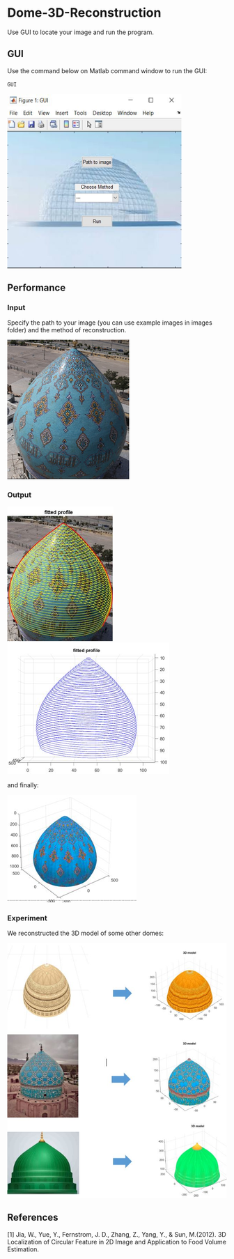 # Dome-3D-Reconstruction
Use GUI to locate your image and run the program. 

## GUI

Use the command below on Matlab command window to run the GUI:

```bash
GUI
```

<img src="images/6.JPG" width="400" height="400">

## Performance

### Input

Specify the path to your image (you can use example images in images folder) and the method of reconstruction.

<img src="images/example1.jpg" width="280" height="320">


### Output

![Fitted profile](images/2.JPG)
![Fitted profile](images/3.JPG)

and finally:

![3D Model](images/5.JPG)

### Experiment
We reconstructed the 3D model of some other domes:


![3D Model](images/E.JPG)

## References
<a id="1">[1]</a> 
Jia, W., Yue, Y., Fernstrom, J. D., Zhang, Z., Yang, Y., & Sun, M.(2012). 
3D Localization of Circular Feature in 2D Image and Application to Food Volume Estimation.

